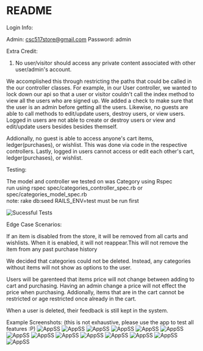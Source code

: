 # README

Login Info:

Admin: csc517store@gmail.com
Password: admin

Extra Credit:

1) No user/visitor should access any private content associated with other user/admin's account.

We accomplished this through restricting the paths that could be called in the our controller classes. For example, in our User controller, we wanted to lock down our api so that a user or visitor couldn't call the index method to view all the users who are signed up. We added a check to make sure that the user is an admin before getting all the users. Likewise, no guests are able to call methods to edit/update users, destroy users, or view users. Logged in users are not able to create or destroy users or view and edit/update users besides besides themself. 

Addionally, no guest is able to access anyone's cart items, ledger(purchases), or wishlist. This was done via code in the respective controllers.
Lastly, logged in users cannot access or edit each other's cart, ledger(purchases), or wishlist.

Testing:

The model and controller we tested on was Category using Rspec  
run using rspec spec/categories_controller_spec.rb or spec/categories_model_spec.rb  
note: rake db:seed RAILS_ENV=test must be run first  

![Sucessful Tests](https://i.imgur.com/kSbIDy2.png)

Edge Case Scenarios:

If an item is disabled from the store, it will be removed from all carts and wishlists. When it is enabled, it will not reappear.This will not remove the item from any past purchase history

We decided that categories could not be deleted. Instead, any categories without items will not show as options to the user.

Users will be garenteed that items price will not change between adding to cart and purchasing. Having an admin change a price will not effect the price when purchasing. Addionally, items that are in the cart cannot be restricted or age restricted once already in the cart.

When a user is deleted, their feedback is still kept in the system.

Example Screenshots:
(this is not exhaustive, please use the app to test all features :P)
![AppSS](https://i.imgur.com/X1390qW.png)
![AppSS](https://i.imgur.com/pwNG1ID.png)
![AppSS](https://i.imgur.com/1K7LX8v.png)
![AppSS](https://i.imgur.com/6eplx6m.png)
![AppSS](https://i.imgur.com/UuZoQkl.png)
![AppSS](https://i.imgur.com/ayh090y.png)
![AppSS](https://i.imgur.com/7izLnjd.png)
![AppSS](https://i.imgur.com/Vu9wQH9.png)
![AppSS](https://i.imgur.com/CNGvYWs.png)
![AppSS](https://i.imgur.com/8xs0KCB.png)
![AppSS](https://i.imgur.com/oQBRHIR.png)
![AppSS](https://i.imgur.com/LNdp434.png)
![AppSS](https://i.imgur.com/V1Tz4BN.png)
![AppSS](https://i.imgur.com/1iIwxDx.png)
